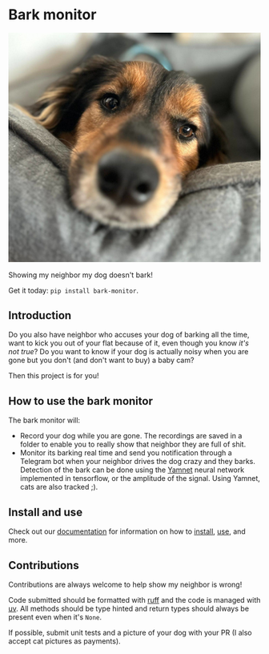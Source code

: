 # Bark monitor

<!-- [![Get it from the Snap Store](https://snapcraft.io/static/images/badges/en/snap-store-black.svg)](https://snapcraft.io/bark-monitor) -->

![my dog](images/watson.jpg)

Showing my neighbor my dog doesn't bark!

Get it today: `pip install bark-monitor`.

## Introduction

Do you also have neighbor who accuses your dog of barking all the time, want to kick you out of your flat because of it, even though you know _it's not true_?
Do you want to know if your dog is actually noisy when you are gone but you don't (and don't want to buy) a baby cam?

Then this project is for you!

## How to use the bark monitor

The bark monitor will:

* Record your dog while you are gone.
  The recordings are saved in a folder to enable you to really show that neighbor they are full of shit.
* Monitor its barking real time and send you notification through a Telegram bot when your neighbor drives the dog crazy and they barks.
  Detection of the bark can be done using the [Yamnet](https://www.tensorflow.org/hub/tutorials/yamnet) neural network implemented in tensorflow, or the amplitude of the signal.
  Using Yamnet, cats are also tracked ;).

## Install and use

Check out our [documentation](https://malcolmmielle.codeberg.page/bark_monitor/@pages/) for information on how to [install](https://malcolmmielle.codeberg.page/bark_monitor/@pages/install/), [use](https://malcolmmielle.codeberg.page/bark_monitor/@pages/record/), and more.

## Contributions

Contributions are always welcome to help show my neighbor is wrong!

Code submitted should be formatted with [ruff](https://docs.astral.sh/ruff/) and the code is managed with [uv](https://docs.astral.sh/uv/).
All methods should be type hinted and return types should always be present even when it's `None`.

If possible, submit unit tests and a picture of your dog with your PR (I also accept cat pictures as payments).
